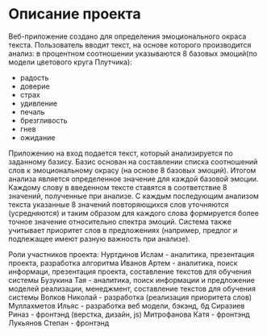 # Описание проекта

Веб-приложение создано для определения эмоционального окраса текста.
Пользователь вводит текст, на основе которого производится анализ: в процентном соотношении указываются 8 базовых эмоций(по модели цветового круга Плутчика):
- радость 
- доверие
- страх
- удивление
- печаль 
- брезгливость
- гнев
- ожидание

Приложению на вход подается текст, который анализируется по заданному базису. Базис основан на составлении списка соотношений слов к эмоциональному окрасу (на основе 8 базовых эмоций). Итогом анализа является определенное значение для каждой базовой эмоции.
Каждому слову в введенном тексте ставятся в соответствие 8 значений, полученные при анализе. С каждым последующим анализом текста указанные 8 значений повторяющихся слов уточняются (усредняются) и таким образом для каждого слова формируется более точное значение относительно спектра эмоций.
Система также учитывает приоритет слов в предложениях (например, предлог и подлежащее имеют разную важность при анализе).

Роли участников проекта:
Нуртдинов Ислам - аналитика, презентация проекта, разработка алгоритма
Иванов Артем - аналитика, поиск информаци, презентация проекта, составление текстов для обучения системы
Бузукина Тая - аналитика, поиск информации и предложение моделей реализации, менеджмент, составление текстов для обучения системы
Волков Николай - разработка (реализация приоритета слов)
Муллахметов Ильяс - разработка веб модели, бэкэнд, бд
Сиразиев Риназ - фронтэнд (верстка, дизайн, js)
Митрофанова Катя -  фронтэнд
Лукьянов Степан - фронтэнд
